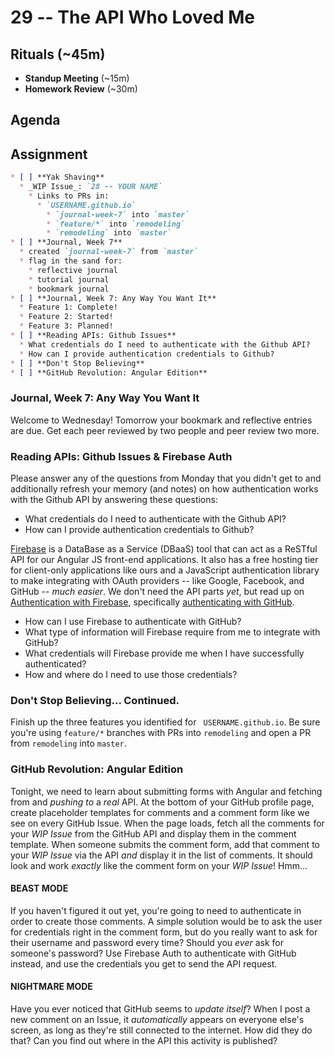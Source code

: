 # 29 -- The API Who Loved Me

## Rituals (~45m)

* **Standup Meeting** (~15m)
* **Homework Review** (~30m)

## Agenda

## Assignment

```markdown
* [ ] **Yak Shaving**
  * _WIP Issue_: `28 -- YOUR NAME`
    * Links to PRs in:
      * `USERNAME.github.io`
        * `journal-week-7` into `master`
        * `feature/*` into `remodeling`
        * `remodeling` into `master`
* [ ] **Journal, Week 7**
  * created `journal-week-7` from `master`
  * flag in the sand for:
    * reflective journal
    * tutorial journal
    * bookmark journal
* [ ] **Journal, Week 7: Any Way You Want It**
  * Feature 1: Complete!
  * Feature 2: Started!
  * Feature 3: Planned!
* [ ] **Reading APIs: Github Issues**
  * What credentials do I need to authenticate with the Github API?
  * How can I provide authentication credentials to Github?
* [ ] **Don't Stop Believing**
* [ ] **GitHub Revolution: Angular Edition**
```

### Journal, Week 7: Any Way You Want It

Welcome to Wednesday! Tomorrow your bookmark and reflective entries are due. Get each peer reviewed by two people and peer review two more.

### Reading APIs: Github Issues & Firebase Auth

Please answer any of the questions from Monday that you didn't get to and additionally refresh your memory (and notes) on how authentication works with the Github API by answering these questions:

  * What credentials do I need to authenticate with the Github API?
  * How can I provide authentication credentials to Github?

[Firebase](http://firebase.io) is a DataBase as a Service (DBaaS) tool that can act as a ReSTful API for our Angular JS front-end applications. It also has a free hosting tier for client-only applications like ours and a JavaScript authentication library to make integrating with OAuth providers -- like Google, Facebook, and GitHub -- _much easier_. We don't need the API parts _yet_, but read up on [Authentication with Firebase](https://www.firebase.com/docs/web/guide/user-auth.html), specifically [authenticating with GitHub](https://www.firebase.com/docs/web/guide/login/github.html).

  * How can I use Firebase to authenticate with GitHub?
  * What type of information will Firebase require from me to integrate with GitHub?
  * What credentials will Firebase provide me when I have successfully authenticated?
  * How and where do I need to use those credentials?

### Don't Stop Believing... Continued.

Finish up the three features you identified for ` USERNAME.github.io`. Be sure you're using `feature/*` branches with PRs into `remodeling` and open a PR from `remodeling` into `master`.

### GitHub Revolution: Angular Edition

Tonight, we need to learn about submitting forms with Angular and fetching from and _pushing to_ a _real_ API. At the bottom of your GitHub profile page, create placeholder templates for comments and a comment form like we see on every GitHub Issue. When the page loads, fetch all the comments for your _WIP Issue_ from the GitHub API and display them in the comment template. When someone submits the comment form, add that comment to your _WIP Issue_ via the API _and_ display it in the list of comments. It should look and work _exactly_ like the comment form on your _WIP Issue_! Hmm...

#### BEAST MODE

If you haven't figured it out yet, you're going to need to authenticate in order to create those comments. A simple solution would be to ask the user for credentials right in the comment form, but do you really want to ask for their username and password every time? Should you _ever_ ask for someone's password? Use Firebase Auth to authenticate with GitHub instead, and use the credentials you get to send the API request.

#### NIGHTMARE MODE

Have you ever noticed that GitHub seems to _update itself_? When I post a new comment on an Issue, it _automatically_ appears on everyone else's screen, as long as they're still connected to the internet. How did they do that? Can you find out where in the API this activity is published?
